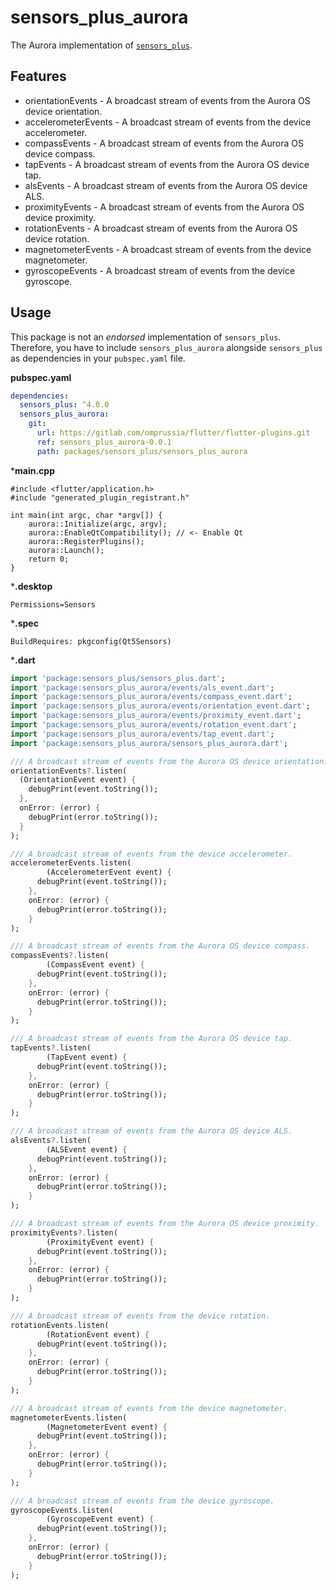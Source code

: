 # sensors_plus_aurora

The Aurora implementation of [`sensors_plus`](https://pub.dev/packages/sensors_plus).

## Features

- orientationEvents - A broadcast stream of events from the Aurora OS device orientation.
- accelerometerEvents - A broadcast stream of events from the device accelerometer.
- compassEvents - A broadcast stream of events from the Aurora OS device compass.
- tapEvents - A broadcast stream of events from the Aurora OS device tap.
- alsEvents - A broadcast stream of events from the Aurora OS device ALS.
- proximityEvents - A broadcast stream of events from the Aurora OS device proximity.
- rotationEvents - A broadcast stream of events from the Aurora OS device rotation.
- magnetometerEvents - A broadcast stream of events from the device magnetometer.
- gyroscopeEvents - A broadcast stream of events from the device gyroscope.

## Usage

This package is not an _endorsed_ implementation of `sensors_plus`.
Therefore, you have to include `sensors_plus_aurora` alongside `sensors_plus` as dependencies in your `pubspec.yaml` file.

**pubspec.yaml**

```yaml
dependencies:
  sensors_plus: ^4.0.0
  sensors_plus_aurora:
    git:
      url: https://gitlab.com/omprussia/flutter/flutter-plugins.git
      ref: sensors_plus_aurora-0.0.1
      path: packages/sensors_plus/sensors_plus_aurora
```

***main.cpp**

```desktop
#include <flutter/application.h>
#include "generated_plugin_registrant.h"

int main(int argc, char *argv[]) {
    aurora::Initialize(argc, argv);
    aurora::EnableQtCompatibility(); // <- Enable Qt
    aurora::RegisterPlugins();
    aurora::Launch();
    return 0;
}
```

***.desktop**

```desktop
Permissions=Sensors
```

***.spec**

```spec
BuildRequires: pkgconfig(Qt5Sensors)
```

***.dart**

```dart
import 'package:sensors_plus/sensors_plus.dart';
import 'package:sensors_plus_aurora/events/als_event.dart';
import 'package:sensors_plus_aurora/events/compass_event.dart';
import 'package:sensors_plus_aurora/events/orientation_event.dart';
import 'package:sensors_plus_aurora/events/proximity_event.dart';
import 'package:sensors_plus_aurora/events/rotation_event.dart';
import 'package:sensors_plus_aurora/events/tap_event.dart';
import 'package:sensors_plus_aurora/sensors_plus_aurora.dart';

/// A broadcast stream of events from the Aurora OS device orientation.
orientationEvents?.listen(
  (OrientationEvent event) {
    debugPrint(event.toString());
  },
  onError: (error) {
    debugPrint(error.toString());
  }
);

/// A broadcast stream of events from the device accelerometer.
accelerometerEvents.listen(
        (AccelerometerEvent event) {
      debugPrint(event.toString());
    },
    onError: (error) {
      debugPrint(error.toString());
    }
);

/// A broadcast stream of events from the Aurora OS device compass.
compassEvents?.listen(
        (CompassEvent event) {
      debugPrint(event.toString());
    },
    onError: (error) {
      debugPrint(error.toString());
    }
);

/// A broadcast stream of events from the Aurora OS device tap.
tapEvents?.listen(
        (TapEvent event) {
      debugPrint(event.toString());
    },
    onError: (error) {
      debugPrint(error.toString());
    }
);

/// A broadcast stream of events from the Aurora OS device ALS.
alsEvents?.listen(
        (ALSEvent event) {
      debugPrint(event.toString());
    },
    onError: (error) {
      debugPrint(error.toString());
    }
);

/// A broadcast stream of events from the Aurora OS device proximity.
proximityEvents?.listen(
        (ProximityEvent event) {
      debugPrint(event.toString());
    },
    onError: (error) {
      debugPrint(error.toString());
    }
);

/// A broadcast stream of events from the device rotation.
rotationEvents.listen(
        (RotationEvent event) {
      debugPrint(event.toString());
    },
    onError: (error) {
      debugPrint(error.toString());
    }
);

/// A broadcast stream of events from the device magnetometer.
magnetometerEvents.listen(
        (MagnetometerEvent event) {
      debugPrint(event.toString());
    },
    onError: (error) {
      debugPrint(error.toString());
    }
);

/// A broadcast stream of events from the device gyroscope.
gyroscopeEvents.listen(
        (GyroscopeEvent event) {
      debugPrint(event.toString());
    },
    onError: (error) {
      debugPrint(error.toString());
    }
);
```
